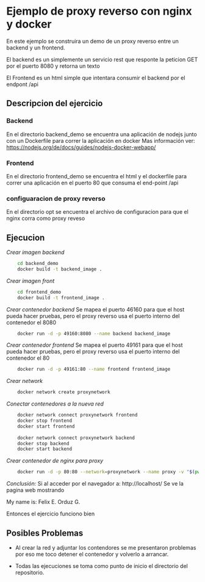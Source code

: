 # Ejemplo de proxy reverso con nginx y docker

En este ejemplo se construira un demo de un proxy reverso entre un backend y un frontend.

El backend es un simplemente un servicio rest que responte la peticion GET por el puerto 8080 y retorna un texto

El Frontend es un html simple que intentara consumir el backend por el endpont /api

## Descripcion del ejercicio

### Backend

En el directorio backend_demo se encuentra una aplicación de nodejs junto con un Dockerfile para correr la aplicación en docker
Mas información ver: https://nodejs.org/de/docs/guides/nodejs-docker-webapp/

### Frontend 

En el directorio frontend_demo se encuentra el html y el dockerfile para correr una aplicación en el puerto 80 que consuma el end-point /api

### configuaracion de proxy reverso

En el directorio opt se encuentra el archivo de configuracion para que el nginx corra como proxy reveso 

## Ejecucion

*Crear imagen backend*
```bash
    cd backend_demo
    docker build -t backend_image .
```

*Crear imagen front*
```bash
    cd frontend_demo
    docker build -t frontend_image .
```

*Crear contenedor backend*
Se mapea el puerto 46160 para que el host pueda hacer pruebas, pero el proxy reverso usa el puerto interno del contenedor el 8080

```bash
    docker run -d -p 49160:8080 --name backend backend_image
```

*Crear contenedor frontend*
Se mapea el puerto 49161 para que el host pueda hacer pruebas, pero el proxy reverso usa el puerto interno del contenedor el 80

```bash
    docker run -d -p 49161:80 --name frontend frontend_image
```
*Crear network*
```bash
    docker network create proxynetwork
```

*Conectar contenedores a la nueva red*
```bash
    docker network connect proxynetwork frontend
    docker stop frontend
    docker start frontend
    
    docker network connect proxynetwork backend
    docker stop backend
    docker start backend
```

*Crear contenedor de nginx para proxy*
```bash
    docker run -d -p 80:80 --network=proxynetwork --name proxy -v "$(pwd)"/opt/proxy/:/etc/nginx/conf.d nginx:latest
```

*Conclusión:* Si al acceder por el navegador a: http://localhost/
Se ve la pagina web mostrando 

My name is: 
Felix E. Orduz G.

Entonces el ejercicio funciono bien

## Posibles Problemas

- Al crear la red y adjuntar los contendores se me presentaron problemas por eso me toco detener el contenedor y volverlo a arrancar.

- Todas las ejecuciones se toma como punto de inicio el directorio del repositorio.

